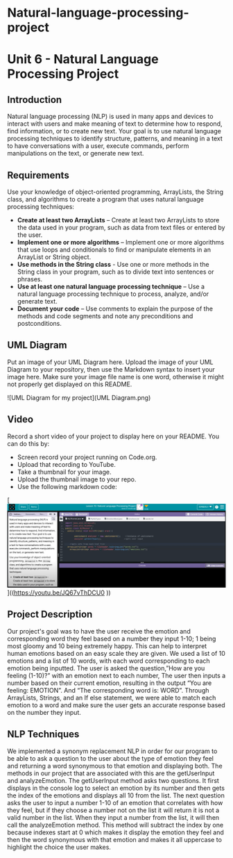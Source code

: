 # Natural-language-processing-project
# Unit 6 - Natural Language Processing Project

## Introduction

Natural language processing (NLP) is used in many apps and devices to interact with users and make meaning of text to determine how to respond, find information, or to create new text. Your goal is to use natural language processing techniques to identify structure, patterns, and meaning in a text to have conversations with a user, execute commands, perform manipulations on the text, or generate new text.

## Requirements

Use your knowledge of object-oriented programming, ArrayLists, the String class, and algorithms to create a program that uses natural language processing techniques:

- **Create at least two ArrayLists** – Create at least two ArrayLists to store the data used in your program, such as data from text files or entered by the user.
- **Implement one or more algorithms** – Implement one or more algorithms that use loops and conditionals to find or manipulate elements in an ArrayList or String object.
- **Use methods in the String class** - Use one or more methods in the String class in your program, such as to divide text into sentences or phrases.
- **Use at least one natural language processing technique** – Use a natural language processing technique to process, analyze, and/or generate text.
- **Document your code** – Use comments to explain the purpose of the methods and code segments and note any preconditions and postconditions.

## UML Diagram

Put an image of your UML Diagram here. Upload the image of your UML Diagram to your repository, then use the Markdown syntax to insert your image here. Make sure your image file name is one word, otherwise it might not properly get displayed on this README.

![UML Diagram for my project](UML Diagram.png)

## Video

Record a short video of your project to display here on your README. You can do this by:

- Screen record your project running on Code.org.
- Upload that recording to YouTube.
- Take a thumbnail for your image.
- Upload the thumbnail image to your repo.
- Use the following markdown code:

[![Thumbnail for my projet](Thumbnail.png)]((https://youtu.be/JQ67vThDCU0 ))

## Project Description

Our project's goal was to have the user receive the emotion and corresponding word they feel based on a number they input 1-10; 1 being most gloomy and 10 being extremely happy. This can help to interpret human emotions based on an easy scale they are given. We used a list of 10 emotions and a list of 10 words, with each word corresponding to each emotion being inputted. The user is asked the question,”How are you feeling (1-10)?” with an emotion next to each number, The user then inputs a number based on their current emotion, resulting in the output “You are feeling: EMOTION”. And “The corresponding word is: WORD”. Through ArrayLists, Strings, and an If else statement, we were able to match each emotion to a word and make sure the user gets an accurate response based on the number they input.


## NLP Techniques

We implemented a synonym replacement NLP in order for our program to be able to ask a question to the user about the type of emotion they feel and returning a word synonymous to that emotion and displaying both. The methods in our project that are associated with this are the getUserInput and analyzeEmotion. The getUserInput method asks two questions. It first displays in the console log to select an emotion by its number and then gets the index of the emotions and displays all 10 from the list. The next question asks the user to input a number 1-10 of an emotion that correlates with how they feel, but if they choose a number not on the list it will return it is not a valid number in the list. When they input a number from the list, it will then call the analyzeEmotion method. This method will subtract the index by one because indexes start at 0 which makes it display the emotion they feel and then the word synonymous with that emotion and makes it all uppercase to highlight the choice the user makes. 


